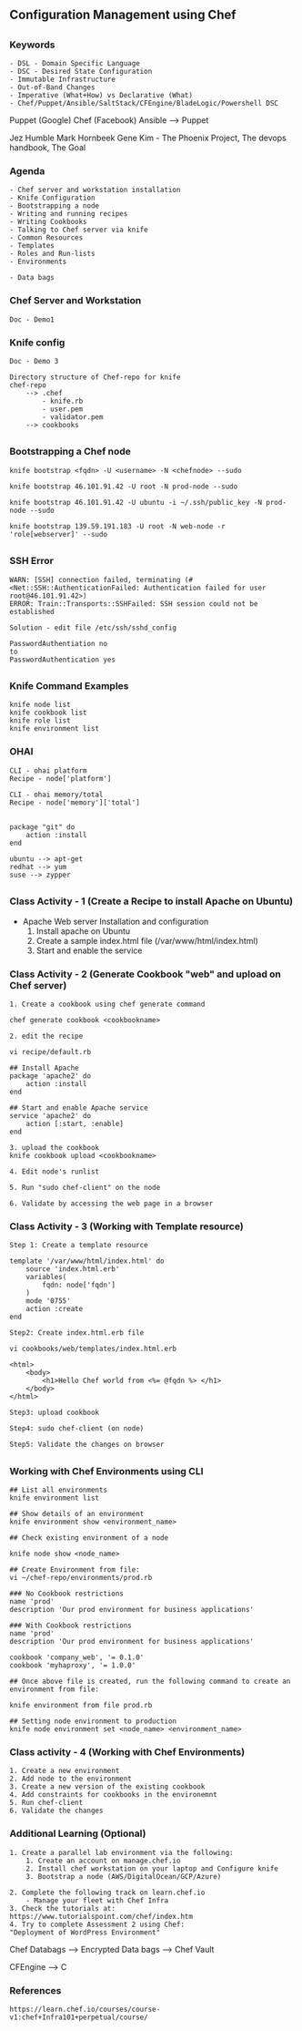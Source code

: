 ## #################################
## Configuration Management using Chef
## #################################

### Keywords
    - DSL - Domain Specific Language
    - DSC - Desired State Configuration
    - Immutable Infrastructure
    - Out-of-Band Changes
    - Imperative (What+How) vs Declarative (What)
    - Chef/Puppet/Ansible/SaltStack/CFEngine/BladeLogic/Powershell DSC

Puppet (Google)
Chef (Facebook) 
Ansible --> Puppet


Jez Humble
Mark Hornbeek
Gene Kim - The Phoenix Project,  The devops handbook, The Goal



### Agenda
    - Chef server and workstation installation
    - Knife Configuration
    - Bootstrapping a node
    - Writing and running recipes
    - Writing Cookbooks
    - Talking to Chef server via knife
    - Common Resources
    - Templates
    - Roles and Run-lists   
    - Environments

    - Data bags

### Chef Server and Workstation
    Doc - Demo1

### Knife config
    Doc - Demo 3

    Directory structure of Chef-repo for knife
    chef-repo
        --> .chef
            - knife.rb
            - user.pem
            - validator.pem
        --> cookbooks

## ##################################
### Bootstrapping a Chef node

    knife bootstrap <fqdn> -U <username> -N <chefnode> --sudo

    knife bootstrap 46.101.91.42 -U root -N prod-node --sudo

    knife bootstrap 46.101.91.42 -U ubuntu -i ~/.ssh/public_key -N prod-node --sudo

    knife bootstrap 139.59.191.183 -U root -N web-node -r 'role[webserver]' --sudo
## ##################################
### SSH Error
    WARN: [SSH] connection failed, terminating (#<Net::SSH::AuthenticationFailed: Authentication failed for user root@46.101.91.42>)
    ERROR: Train::Transports::SSHFailed: SSH session could not be established

    Solution - edit file /etc/ssh/sshd_config

    PasswordAuthentiation no
    to
    PasswordAuthentication yes

## ##################################
### Knife Command Examples

    knife node list
    knife cookbook list
    knife role list
    knife environment list

### OHAI

    CLI - ohai platform
    Recipe - node['platform']

    CLI - ohai memory/total
    Recipe - node['memory']['total']

## ##################################

    package "git" do
        action :install
    end

    ubuntu --> apt-get
    redhat --> yum
    suse --> zypper

## ##################################


### Class Activity - 1 (Create a Recipe to install Apache on Ubuntu)
- Apache Web server Installation and configuration
    1. Install apache on Ubuntu
    2. Create a sample index.html file (/var/www/html/index.html)
    3. Start and enable the service

### Class Activity - 2 (Generate Cookbook "web" and upload on Chef server)

    1. Create a cookbook using chef generate command

    chef generate cookbook <cookbookname>

    2. edit the recipe

    vi recipe/default.rb

    ## Install Apache
    package 'apache2' do
        action :install
    end

    ## Start and enable Apache service
    service 'apache2' do
        action [:start, :enable]
    end

    3. upload the cookbook
    knife cookbook upload <cookbookname>

    4. Edit node's runlist

    5. Run "sudo chef-client" on the node

    6. Validate by accessing the web page in a browser

### Class Activity - 3 (Working with Template resource)

    Step 1: Create a template resource

    template '/var/www/html/index.html' do
        source 'index.html.erb'
        variables(
            fqdn: node['fqdn']
        )
        mode '0755'
        action :create
    end

    Step2: Create index.html.erb file

    vi cookbooks/web/templates/index.html.erb

    <html>
        <body>
            <h1>Hello Chef world from <%= @fqdn %> </h1>
        </body>
    </html>

    Step3: upload cookbook

    Step4: sudo chef-client (on node)

    Step5: Validate the changes on browser


## ##################################

### Working with Chef Environments using CLI

    ## List all environments
    knife environment list

    ## Show details of an environment
    knife environment show <environment_name>

    ## Check existing environment of a node

    knife node show <node_name>

    ## Create Environment from file:
    vi ~/chef-repo/environments/prod.rb

    ### No Cookbook restrictions
    name 'prod'
    description 'Our prod environment for business applications'

    ### With Cookbook restrictions
    name 'prod'
    description 'Our prod environment for business applications'

    cookbook 'company_web', '= 0.1.0'
    cookbook 'myhaproxy', '= 1.0.0'
        
    ## Once above file is created, run the following command to create an environment from file:

    knife environment from file prod.rb

    ## Setting node environment to production
    knife node environment set <node_name> <environment_name>

### Class activity - 4 (Working with Chef Environments)

    1. Create a new environment
    2. Add node to the environment
    3. Create a new version of the existing cookbook
    4. Add constraints for cookbooks in the environemnt
    5. Run chef-client
    6. Validate the changes


### Additional Learning (Optional)

    1. Create a parallel lab environment via the following:
        1. Create an account on manage.chef.io
        2. Install chef workstation on your laptop and Configure knife
        3. Bootstrap a node (AWS/DigitalOcean/GCP/Azure)
    
    2. Complete the following track on learn.chef.io
        - Manage your fleet with Chef Infra
    3. Check the tutorials at: https://www.tutorialspoint.com/chef/index.htm
    4. Try to complete Assessment 2 using Chef: 
    "Deployment of WordPress Environment"


Chef Databags --> Encrypted Data bags --> Chef Vault

CFEngine --> C


### References

    https://learn.chef.io/courses/course-v1:chef+Infra101+perpetual/course/
    
